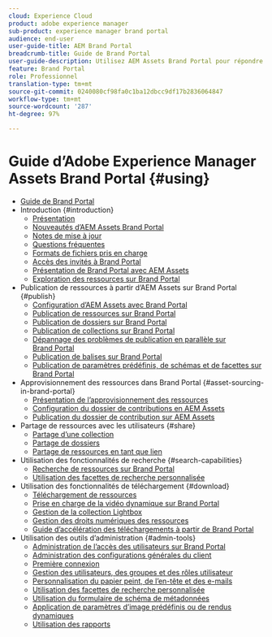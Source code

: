 ```yaml
---
cloud: Experience Cloud
product: adobe experience manager
sub-product: experience manager brand portal
audience: end-user
user-guide-title: AEM Brand Portal
breadcrumb-title: Guide de Brand Portal
user-guide-description: Utilisez AEM Assets Brand Portal pour répondre aux besoins marketing en distribuant des ressources de marque et de produit approuvées à des agences externes, des partenaires, des équipes internes et des revendeurs pour téléchargement, et ce en toute sécurité.
feature: Brand Portal
role: Professionnel
translation-type: tm+mt
source-git-commit: 0240080cf98fa0c1ba12dbcc9df17b2836064847
workflow-type: tm+mt
source-wordcount: '287'
ht-degree: 97%

---
```



# Guide d’Adobe Experience Manager Assets Brand Portal {#using}

+ [Guide de Brand Portal](using/home.md)
+ Introduction {#introduction}
   + [Présentation](using/brand-portal.md)
   + [Nouveautés d’AEM Assets Brand Portal](using/whats-new.md)
   + [Notes de mise à jour](using/brand-portal-release-notes.md)
   + [Questions fréquentes](using/brand-portal-faqs.md)
   + [Formats de fichiers pris en charge](using/brand-portal-supported-formats.md)
   + [Accès des invités à Brand Portal](using/guest-access.md)
   + [Présentation de Brand Portal avec AEM Assets](https://docs.adobe.com/content/help/fr-FR/experience-manager-brand-portal/using/home.html)
   + [Exploration des ressources sur Brand Portal](using/browse-assets-brand-portal.md)
+ Publication de ressources à partir d’AEM Assets sur Brand Portal {#publish}
   + [Configuration d’AEM Assets avec Brand Portal](using/configure-aem-assets-with-brand-portal.md)
   + [Publication de ressources sur Brand Portal](https://docs.adobe.com/content/help/fr-FR/experience-manager-65/assets/brandportal/brand-portal-publish-assets.html)
   + [Publication de dossiers sur Brand Portal](https://docs.adobe.com/content/help/fr-FR/experience-manager-65/assets/brandportal/brand-portal-publish-folder.html)
   + [Publication de collections sur Brand Portal](https://docs.adobe.com/content/help/fr-FR/experience-manager-65/assets/brandportal/brand-portal-publish-collection.html)
   + [Dépannage des problèmes de publication en parallèle sur Brand Portal](using/troubleshoot-parallel-publishing.md)
   + [Publication de balises sur Brand Portal](using/brand-portal-publish-tags.md)
   + [Publication de paramètres prédéfinis, de schémas et de facettes sur Brand Portal](using/publish-schema-search-facets-presets.md)
+ Approvisionnement des ressources dans Brand Portal {#asset-sourcing-in-brand-portal}
   + [Présentation de l’approvisionnement des ressources](using/brand-portal-asset-sourcing.md)
   + [Configuration du dossier de contributions en AEM Assets](using/brand-portal-publish-contribution-folder-to-brand-portal.md)
   + [Publication du dossier de contribution sur AEM Assets](using/brand-portal-publish-contribution-folder-to-aem-assets.md)
+ Partage de ressources avec les utilisateurs {#share}
   + [Partage d’une collection](using/brand-portal-share-collection.md)
   + [Partage de dossiers](using/brand-portal-sharing-folders.md)
   + [Partage de ressources en tant que lien](using/brand-portal-link-share.md)
+ Utilisation des fonctionnalités de recherche {#search-capabilities}
   + [Recherche de ressources sur Brand Portal](using/brand-portal-searching.md)
   + [Utilisation des facettes de recherche personnalisée](using/brand-portal-search-facets.md)
+ Utilisation des fonctionnalités de téléchargement {#download}
   + [Téléchargement de ressources](using/brand-portal-download-assets.md)
   + [Prise en charge de la vidéo dynamique sur Brand Portal](using/dynamic-video-brand-portal.md)
   + [Gestion de la collection Lightbox](using/brand-portal-light-box.md)
   + [Gestion des droits numériques des ressources](using/manage-digital-rights-of-assets.md)
   + [Guide d’accélération des téléchargements à partir de Brand Portal](using/accelerated-download.md)
+ Utilisation des outils d’administration {#admin-tools}
   + [Administration de l’accès des utilisateurs sur Brand Portal](using/access-configurations-brand-portal.md)
   + [Administration des configurations générales du client](using/brand-portal-general-configuration.md)
   + [Première connexion](using/brand-portal-onboarding.md)
   + [Gestion des utilisateurs, des groupes et des rôles utilisateur](using/brand-portal-adding-users.md)
   + [Personnalisation du papier peint, de l’en-tête et des e-mails](using/brand-portal-branding.md)
   + [Utilisation des facettes de recherche personnalisée](using/brand-portal-search-facets.md)
   + [Utilisation du formulaire de schéma de métadonnées](using/brand-portal-metadata-schemas.md)
   + [Application de paramètres d’image prédéfinis ou de rendus dynamiques](using/brand-portal-image-presets.md)
   + [Utilisation des rapports](using/brand-portal-reports.md)

